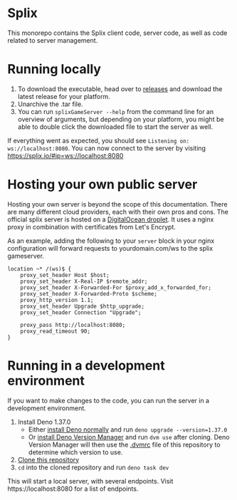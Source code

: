 # Splix

This monorepo contains the Splix client code, server code, as well as code related to server management.

# Running locally

1. To download the executable, head over to [releases](https://github.com/jespertheend/splix/releases)
   and download the latest release for your platform.
2. Unarchive the .tar file.
3. You can run `splixGameServer --help` from the command line for an overview of arguments,
   but depending on your platform, you might be able to double click the downloaded file to start the server as well.

If everything went as expected, you should see `Listening on: ws://localhost:8080`.
You can now connect to the server by visiting https://splix.io/#ip=ws://localhost:8080

# Hosting your own public server

Hosting your own server is beyond the scope of this documentation.
There are many different cloud providers, each with their own pros and cons.
The official splix server is hosted on a [DigitalOcean droplet](https://m.do.co/c/33084d0cc2b8).
It uses a nginx proxy in combination with certificates from Let's Encrypt.

As an example, adding the following to your `server` block in your nginx configuration
will forward requests to yourdomain.com/ws to the splix gameserver.

```
location ~* /(ws)$ {
	proxy_set_header Host $host;
	proxy_set_header X-Real-IP $remote_addr;
	proxy_set_header X-Forwarded-For $proxy_add_x_forwarded_for;
	proxy_set_header X-Forwarded-Proto $scheme;
	proxy_http_version 1.1;
	proxy_set_header Upgrade $http_upgrade;
	proxy_set_header Connection "Upgrade";

	proxy_pass http://localhost:8080;
	proxy_read_timeout 90;
}
```

# Running in a development environment

If you want to make changes to the code, you can run the server in a development environment.

1. Install Deno 1.37.0
   - Either [install Deno normally](https://docs.deno.com/runtime/getting_started/installation/) and run `deno upgrade --version=1.37.0`
   - Or [install Deno Version Manager](https://github.com/justjavac/dvm?tab=readme-ov-file#installation) and run `dvm use` after cloning. Deno Version Manager will then use the [.dvmrc](./.dvmrc) file of this repository to determine which version to use.
2. [Clone this repository](https://docs.github.com/en/repositories/creating-and-managing-repositories/cloning-a-repository)
3. `cd` into the cloned repository and run `deno task dev`

This will start a local server, with several endpoints. Visit https://localhost:8080 for a list of endpoints.
